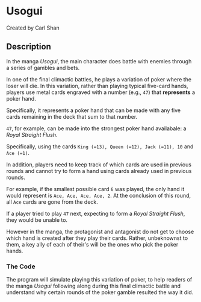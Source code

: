 # Usogui
Created by Carl Shan

## Description
In the manga *Usogui*, the main character does battle with enemies through a series of gambles and bets.

In one of the final climactic battles, he plays a variation of poker where the loser will die. In this variation, rather than playing typical five-card hands, players use metal cards engraved with a number (e.g., `47`) that **represents** a poker hand.

Specifically, it represents a poker hand that can be made with any five cards remaining in the deck that sum to that number.

`47`, for example, can be made into the strongest poker hand availabale: a *Royal Straight Flush*.

Specifically, using the cards `King (=13), Queen (=12), Jack (=11), 10` and `Ace (=1)`.

In addition, players need to keep track of which cards are used in previous rounds and cannot try to form a hand using cards already used in previous rounds.

For example, if the smallest possible card `6` was played, the only hand it would represent is `Ace, Ace, Ace, Ace, 2`. At the conclusion of this round, all `Ace` cards are gone from the deck.

If a player tried to play `47` next, expecting to form a *Royal Straight Flush*, they would be unable to.

However in the manga, the protagonist and antagonist do not get to choose which hand is created after they play their cards. Rather, unbeknownst to them, a key ally of each of their's will be the ones who pick the poker hands.

### The Code

The program will simulate playing this variation of poker, to help readers of the manga *Usogui* following along during this final climactic battle and understand why certain rounds of the poker gamble resulted the way it did.